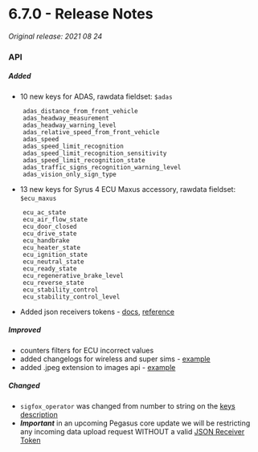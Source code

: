 # 6.7.0 - Release Notes
*Original release: 2021 08 24*

### API

##### Added

- 10 new keys for ADAS, rawdata fieldset: `$adas`

```
    adas_distance_from_front_vehicle
    adas_headway_measurement
    adas_headway_warning_level
    adas_relative_speed_from_front_vehicle
    adas_speed
    adas_speed_limit_recognition
    adas_speed_limit_recognition_sensitivity
    adas_speed_limit_recognition_state
    adas_traffic_signs_recognition_warning_level
    adas_vision_only_sign_type
```

- 13 new keys for Syrus 4 ECU Maxus accessory, rawdata fieldset: `$ecu_maxus`

```
    ecu_ac_state
    ecu_air_flow_state
    ecu_door_closed
    ecu_drive_state
    ecu_handbrake
    ecu_heater_state
    ecu_ignition_state
    ecu_neutral_state
    ecu_ready_state
    ecu_regenerative_brake_level
    ecu_reverse_state
    ecu_stability_control
    ecu_stability_control_level
```

- Added json receivers tokens - [docs](http://docs.pegasusgateway.com/#data-receiver-tokens), [reference](https://cloud.pegasusgateway.com/api-static/docs/#api-Tokens)

##### Improved

- counters filters for ECU incorrect values
- added changelogs for wireless and super sims - [example](https://pegasus1.pegasusgateway.com/api/changelogs?from=2021-08-24T18:40:00&full=1&ids=7f25735e-b9af-484a-8073-68249d34b4a3)
- added .jpeg extension to images api - [example](https://pegasus1.pegasusgateway.com/api/images/vehicles/2600/photo.jpeg)

##### Changed

- `sigfox_operator` was changed from number to string on the [keys description](https://cloud.pegasusgateway.com/api-static/docs/#api-resources-GetRawdataKeys)
- ***Important*** in an upcoming Pegasus core update we will be restricting any incoming data upload request WITHOUT a valid [JSON Receiver Token](https://docs.pegasusgateway.com/#data-receiver-tokens)